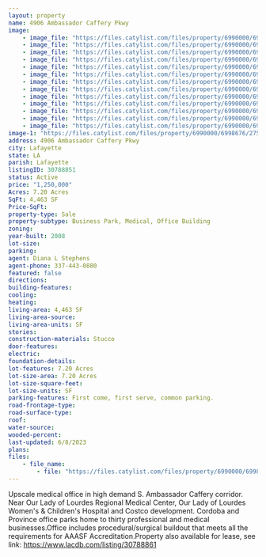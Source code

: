 ```yaml
---
layout: property
name: 4906 Ambassador Caffery Pkwy
image:
    - image_file: "https://files.catylist.com/files/property/6990000/6998676/27551835_edit.png"
    - image_file: "https://files.catylist.com/files/property/6990000/6998676/27551836_edit2.png"
    - image_file: "https://files.catylist.com/files/property/6990000/6998676/27551839_4906_Ambassador_Caffery_Parkway_1.jpg"
    - image_file: "https://files.catylist.com/files/property/6990000/6998676/27551840_4906_Ambassador_Caffery_Parkway_2.jpg"
    - image_file: "https://files.catylist.com/files/property/6990000/6998676/27551841_4906_Ambassador_Caffery_Parkway_12.jpg"
    - image_file: "https://files.catylist.com/files/property/6990000/6998676/27551845_4906_Ambassador_Caffery_Parkway_5.jpg"
    - image_file: "https://files.catylist.com/files/property/6990000/6998676/27551846_4906_Ambassador_Caffery_Parkway_7.jpg"
    - image_file: "https://files.catylist.com/files/property/6990000/6998676/27551851_4906_Ambassador_Caffery_Parkway_4.jpg"
    - image_file: "https://files.catylist.com/files/property/6990000/6998676/27551853_4906_Ambassador_Caffery_Parkway_6.jpg"
    - image_file: "https://files.catylist.com/files/property/6990000/6998676/27551854_4906_Ambassador_Caffery_Parkway_8.jpg"
    - image_file: "https://files.catylist.com/files/property/6990000/6998676/27551856_4906_Ambassador_Caffery_Parkway_9.jpg"
    - image_file: "https://files.catylist.com/files/property/6990000/6998676/27551857_4906_Ambassador_Caffery_Parkway_10.jpg"
    - image_file: "https://files.catylist.com/files/property/6990000/6998676/27551859_4906_Ambassador_Caffery_Parkway_11.jpg"
image-1: "https://files.catylist.com/files/property/6990000/6998676/27551837_edit3.png"
address: 4906 Ambassador Caffery Pkwy
city: Lafayette
state: LA
parish: Lafayette
listingID: 30788851
status: Active
price: "1,250,000"
Acres: 7.20 Acres
SqFt: 4,463 SF
Price-SqFt:
property-type: Sale
property-subtype: Business Park, Medical, Office Building
zoning:
year-built: 2008
lot-size:
parking:
agent: Diana L Stephens
agent-phone: 337-443-0880
featured: false
directions:
building-features:
cooling:
heating:
living-area: 4,463 SF
living-area-source:
living-area-units: SF
stories:
construction-materials: Stucco
door-features:
electric:
foundation-details:
lot-features: 7.20 Acres
lot-size-area: 7.20 Acres
lot-size-square-feet:
lot-size-units: SF
parking-features: First come, first serve, common parking.
road-frontage-type:
road-surface-type:
roof:
water-source:
wooded-percent:
last-updated: 6/8/2023
plans:
files:
    - file_name: 
        - file: "https://files.catylist.com/files/property/6990000/6998676/raw_27987413_PP_Flyer___4906_Ambassador_Bldg_M1.pdf"
---
```

Upscale medical office in high demand S. Ambassador Caffery corridor. Near Our Lady of Lourdes Regional Medical Center, Our Lady of Lourdes Women's &amp; Children's Hospital and Costco development. Cordoba and Province office parks home to thirty professional and medical businesses.Office includes procedural/surgical buildout that meets all the requirements for AAASF Accreditation.Property also available for lease, see link: https://www.lacdb.com/listing/30788861
